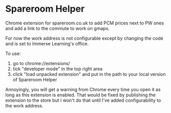 # Spareroom Helper
Chrome extension for spareroom.co.uk to add PCM prices next to PW ones and add a link to the commute to work on gmaps.

For now the work address is not configurable except by changing the code and is set to Immerse Learning's office.

To use:

1. go to chrome://extensions/
2. tick "developer mode" in the top right area
3. click "load unpacked extension" and put in the path to your local version of Spareroom Helper

Annoyingly, you will get a warning from Chrome every time you open it as long as this extension is enabled.
That would be fixed by publishing the extension to the store but I won't do that until I've added configurability to the work address.
